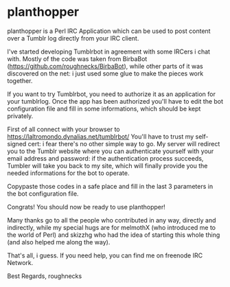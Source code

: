 planthopper
===========

planthopper is a Perl IRC Application which can be used to post content over a Tumblr
log directly from your IRC client.

I've started developing Tumblrbot in agreement with some IRCers i chat with.
Mostly of the code was taken from BirbaBot (https://github.com/roughnecks/BirbaBot),
while other parts of it was discovered on the net: i just used some glue to make the 
pieces work together.

If you want to try Tumblrbot, you need to authorize it as an application for your
tumblrlog. Once the app has been authorized you'll have to edit the bot configuration 
file and fill in some informations, which should be kept privately.

First of all connect with your browser to https://laltromondo.dynalias.net/tumblrbot/
You'll have to trust my self-signed cert: i fear there's no other simple way to go.
My server will redirect you to the Tumblr website where you can authenticate yourself
with your email address and password: if the authentication process succeeds, Tumbler
will take you back to my site, which will finally provide you the needed informations
for the bot to operate.

Copypaste those codes in a safe place and fill in the last 3 parameters in the bot 
configuration file.

Congrats! You should now be ready to use planthopper!

Many thanks go to all the people who contributed in any way, directly and indirectly,
while my special hugs are for melmothX (who introduced me to the world of Perl) and 
skizzhg who had the idea of starting this whole thing (and also helped me along the 
way).

That's all, i guess. If you need help, you can find me on freenode IRC Network.

Best Regards,
roughnecks
